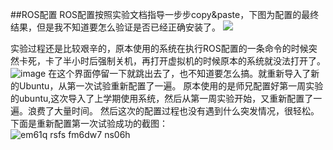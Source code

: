 ##ROS配置
ROS配置按照实验文档指导一步步copy&paste，下图为配置的最终结果，但是我不知道要怎么验证是否已经正确安装了。
![](https://cloud.githubusercontent.com/assets/22138660/20179324/8ee16596-a790-11e6-81f4-aef028f632a3.png)  

实验过程还是比较艰辛的，原本使用的系统在执行ROS配置的一条命令的时候突然卡死，卡了半小时后强制关机，再打开虚拟机的时候原本的系统就没法打开了。
![image](https://cloud.githubusercontent.com/assets/22138660/20179572/c2cae368-a791-11e6-849d-11504b7a1ac3.png)
在这个界面停留一下就跳出去了，也不知道要怎么搞。就重新导入了新的Ubuntu，从第一次试验重新配置了一遍。
原本使用的是师兄配置好第一周实验的ubuntu,这次导入了上学期使用系统，然后从第一周实验开始，又重新配置了一遍。浪费了大量时间。
然后这次的配置过程也没有遇到什么突发情况，很轻松。  
下面是重新配置第一次试验成功的截图：  
![em61q rsfs fm6dw7 ns06h](https://cloud.githubusercontent.com/assets/22138660/20207707/35784b5c-a824-11e6-91a7-65a844a4b1e0.png)

